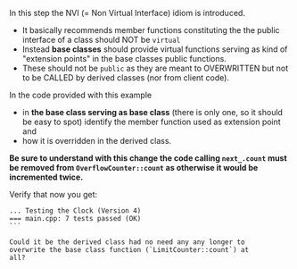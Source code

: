 In this step the NVI (= Non Virtual Interface) idiom is
introduced.
-   It basically recommends member functions constituting
    the the public interface of a class should NOT be
    `virtual`
-   Instead **base classes** should provide virtual
    functions serving as kind of "extension points" in the
    base classes public functions.
-   These should not be `public` as they are meant to
    OVERWRITTEN but not to be CALLED by derived classes (nor
    from client code).

In the code provided with this example
-   in **the base class serving as base class** (there is
    only one, so it should be easy to spot) identify the
    member function used as extension point and
-   how it is overridden in the derived class.

**Be sure to understand with this change the code calling
`next_.count` must be removed from `OverflowCounter::count`
as otherwise it would be incremented twice.**

Verify that now you get:
````
... Testing the Clock (Version 4)
=== main.cpp: 7 tests passed (OK)
```

Could it be the derived class had no need any any longer to
overwrite the base class function (`LimitCounter::count`) at
all?
